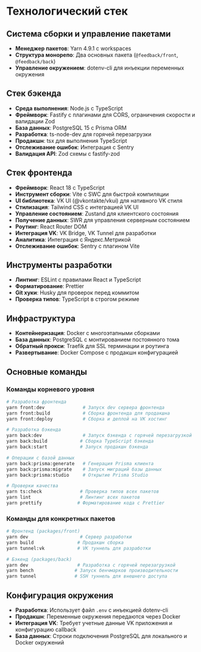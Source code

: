 # Технологический стек

## Система сборки и управление пакетами

- **Менеджер пакетов**: Yarn 4.9.1 с workspaces
- **Структура монорепо**: Два основных пакета (`@feedback/front`, `@feedback/back`)
- **Управление окружением**: dotenv-cli для инъекции переменных окружения

## Стек бэкенда

- **Среда выполнения**: Node.js с TypeScript
- **Фреймворк**: Fastify с плагинами для CORS, ограничения скорости и валидации Zod
- **База данных**: PostgreSQL 15 с Prisma ORM
- **Разработка**: ts-node-dev для горячей перезагрузки
- **Продакшн**: tsx для выполнения TypeScript
- **Отслеживание ошибок**: Интеграция с Sentry
- **Валидация API**: Zod схемы с fastify-zod

## Стек фронтенда

- **Фреймворк**: React 18 с TypeScript
- **Инструмент сборки**: Vite с SWC для быстрой компиляции
- **UI библиотека**: VK UI (@vkontakte/vkui) для нативного VK стиля
- **Стилизация**: Tailwind CSS с интеграцией VK UI
- **Управление состоянием**: Zustand для клиентского состояния
- **Получение данных**: SWR для управления серверным состоянием
- **Роутинг**: React Router DOM
- **Интеграция VK**: VK Bridge, VK Tunnel для разработки
- **Аналитика**: Интеграция с Яндекс.Метрикой
- **Отслеживание ошибок**: Sentry с плагином Vite

## Инструменты разработки

- **Линтинг**: ESLint с правилами React и TypeScript
- **Форматирование**: Prettier
- **Git хуки**: Husky для проверок перед коммитом
- **Проверка типов**: TypeScript в строгом режиме

## Инфраструктура

- **Контейнеризация**: Docker с многоэтапными сборками
- **База данных**: PostgreSQL с монтированием постоянного тома
- **Обратный прокси**: Traefik для SSL терминации и роутинга
- **Развертывание**: Docker Compose с продакшн конфигурацией

## Основные команды

### Команды корневого уровня

```bash
# Разработка фронтенда
yarn front:dev              # Запуск dev сервера фронтенда
yarn front:build            # Сборка фронтенда для продакшна
yarn front:deploy           # Сборка и деплой на VK хостинг

# Разработка бэкенда
yarn back:dev               # Запуск бэкенда с горячей перезагрузкой
yarn back:build            # Сборка TypeScript бэкенда
yarn back:start            # Запуск продакшн бэкенда

# Операции с базой данных
yarn back:prisma:generate   # Генерация Prisma клиента
yarn back:prisma:migrate    # Запуск миграций базы данных
yarn back:prisma:studio     # Открытие Prisma Studio

# Проверки качества
yarn ts:check              # Проверка типов всех пакетов
yarn lint                  # Линтинг всех пакетов
yarn prettify             # Форматирование кода с Prettier
```

### Команды для конкретных пакетов

```bash
# Фронтенд (packages/front)
yarn dev                   # Сервер разработки
yarn build                # Продакшн сборка
yarn tunnel:vk            # VK туннель для разработки

# Бэкенд (packages/back)
yarn dev                  # Разработка с горячей перезагрузкой
yarn bench               # Запуск бенчмарков производительности
yarn tunnel              # SSH туннель для внешнего доступа
```

## Конфигурация окружения

- **Разработка**: Использует файл `.env` с инъекцией dotenv-cli
- **Продакшн**: Переменные окружения передаются через Docker
- **Интеграция VK**: Требует учетные данные VK приложения и конфигурацию callback
- **База данных**: Строки подключения PostgreSQL для локального и Docker окружений
